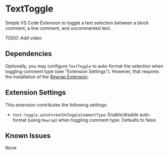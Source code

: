# TextToggle

Simple VS Code Extension to toggle a text selection between a block comment, a line comment, and uncommented text.

_TODO: Add video_

## Dependencies

Optionally, you may configure `TextToggle` to auto-format the selection when toggling comment type (see "Extension Settings"). However, that requires the installation of the [Rewrap Extension](https://marketplace.visualstudio.com/items?itemName=stkb.rewrap).

## Extension Settings

This extension contributes the following settings:

* `text-toggle.autoFormatOnToggleCommentType`: Enable/disable auto-format (using `Rewrap`) when toggling comment type. Defaults to false.

## Known Issues

None